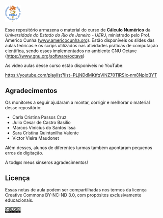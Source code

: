 <img src="logos/uerj_logo_cor.png" width="10%">

Esse repositório armazena o material do curso de **Cálculo Numérico** da *Universidade do Estado do Rio de Janeiro - UERJ*, ministrado pelo Prof. Americo Cunha (www.americocunha.org). Estão disponíveis os slides das aulas teóricas e os scrips utilizados nas atividades práticas de computação científica, sendo esses implementados no ambiente GNU Octave (https://www.gnu.org/software/octave)

As vídeo aulas desse curso estão disponíveis no YouTube:

https://youtube.com/playlist?list=PLjNDdMKtfqVlNZ70TlRSIx-nm8NploBYT


## Agradecimentos

Os monitores a seguir ajudaram a montar, corrigir e melhorar o material desse repositório: 
* Carla Cristina Passos Cruz
* Julio Cesar de Castro Basilio
* Marcos Vinicius do Santos Issa
* Sara Cristina Quintanilha Valente
* Victor Vieira Maudonet

Além desses, alunos de diferentes turmas também apontaram pequenos erros de digitação. 

A tod@s meus sinseros agradecimentos!

## Licença

Essas notas de aula podem ser compartilhadas nos termos da licença Creative Commons BY-NC-ND 3.0, com propósitos exclusivamente educacionais.

<img src="logos/CC-BY-NC-ND-30.png" width="10%">
